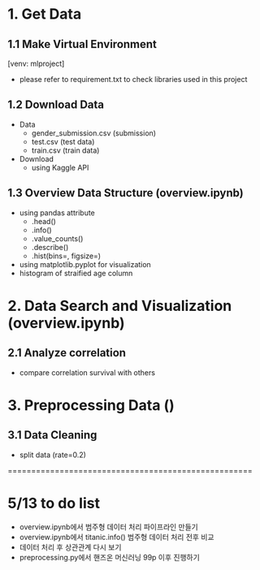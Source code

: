 # 1. Get Data

## 1.1 Make Virtual Environment
[venv: mlproject]
- please refer to requirement.txt to check libraries used in this project

## 1.2 Download Data
- Data
    - gender_submission.csv (submission)
    - test.csv (test data)
    - train.csv (train data)
- Download
    - using Kaggle API

## 1.3 Overview Data Structure (overview.ipynb)
- using pandas attribute
    - .head()
    - .info()
    - .value_counts()
    - .describe()
    - .hist(bins=, figsize=)
- using matplotlib.pyplot for visualization
- histogram of straified age column


# 2. Data Search and Visualization (overview.ipynb)

## 2.1 Analyze correlation
- compare correlation survival with others


# 3. Preprocessing Data ()

## 3.1 Data Cleaning
- split data (rate=0.2)

====================================================

# 5/13 to do list
- overview.ipynb에서 범주형 데이터 처리 파이프라인 만들기
- overview.ipynb에서 titanic.info() 범주형 데이터 처리 전후 비교
- 데이터 처리 후 상관관계 다시 보기
- preprocessing.py에서 핸즈온 머신러닝 99p 이후 진행하기